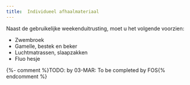 ```yaml
---
title:  Individueel afhaalmateriaal
---
```

Naast de gebruikelijke weekenduitrusting, moet u het volgende voorzien:

- Zwembroek
- Gamelle, bestek en beker
- Luchtmatrassen, slaapzakken
- Fluo hesje

{%- comment %}TODO: by 03-MAR: To be completed by FOS{% endcomment %}
